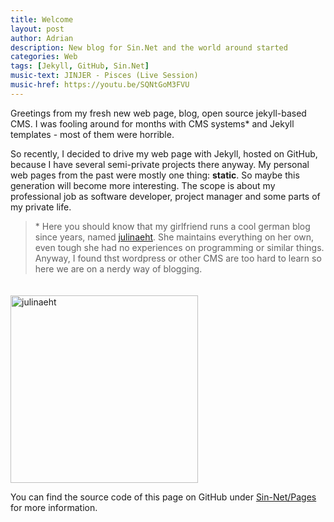 ```yaml
---
title: Welcome
layout: post
author: Adrian
description: New blog for Sin.Net and the world around started
categories: Web
tags: [Jekyll, GitHub, Sin.Net]
music-text: JINJER - Pisces (Live Session)
music-href: https://youtu.be/SQNtGoM3FVU
---
```


Greetings from my fresh new web page, blog, open source jekyll-based CMS. I was fooling around for months with CMS systems* and Jekyll templates - most of them were horrible.

So recently, I decided to drive my web page with Jekyll, hosted on GitHub, because I have several semi-private projects there anyway.
My personal web pages from the past were mostly one thing: **static**. So maybe this generation will become more interesting.
The scope is about my professional job as software developer, project manager and some parts of my private life.

<div class="row">
    <div class="col s12 m6 l8">
    <blockquote>  
        * Here you should know that my girlfriend runs a cool german blog since years, named <a target="_blank" href="https://www.julinaeht.de/">julinaeht</a>.
        She maintains everything on her own, even tough she had no experiences on programming or similar things.
        Anyway, I found thst wordpress or other CMS are too hard to learn so here we are on a nerdy way of blogging.
    </blockquote>
    </div>
    <div class="col s12 m6 l4 center">
        <a target="_blank" href="https://www.julinaeht.de/" >
            <img src="http://www.julinaeht.de/wp-content/uploads/2018/03/Unbenannt-2.png" alt="julinaeht" width="300" class="z-depth-3" style="margin-top: 20px;" />
        </a>
    </div>
</div>

You can find the source code of this page on GitHub under [Sin-Net/Pages](https://github.com/sin-net/Pages) for more information.
